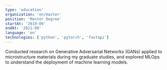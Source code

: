 ```yaml
---
type: 'education'
organization: 'en/master'
position: 'Master Degree'
startAt: '2019-09'
endAt: '2021-08'
language: 'en'
technologies: ['python', 'pytorch', 'fastapi']
---
```


Conducted research on Generative Adversarial Networks (GANs) applied to microstructure materials during my graduate studies, and explored MLOps to understand the deployment of machine learning models.

